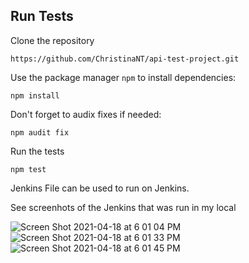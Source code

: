 ## Run Tests

Clone the repository
```
https://github.com/ChristinaNT/api-test-project.git
```

Use the package manager `npm` to install dependencies:
```
npm install
```

Don't forget to audix fixes if needed:
```
npm audit fix
```

Run the tests
```
npm test
```
Jenkins File can be used to run on Jenkins.

See screenhots of the Jenkins that was run in my local

![Screen Shot 2021-04-18 at 6 01 04 PM](https://user-images.githubusercontent.com/35588518/115162704-f447e380-a072-11eb-9cf7-8cebcbce355c.png)
![Screen Shot 2021-04-18 at 6 01 33 PM](https://user-images.githubusercontent.com/35588518/115162705-f447e380-a072-11eb-9427-cc75ccbaffcb.png)
![Screen Shot 2021-04-18 at 6 01 45 PM](https://user-images.githubusercontent.com/35588518/115162706-f447e380-a072-11eb-9024-8dc471b0e9e3.png)
